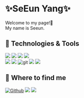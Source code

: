 
# ✨SeEun Yang✨

Welcome to my page!👋</br>
My name is Seeun.


## 🔧 Technologies & Tools
<a><img src="https://img.shields.io/badge/C%23-239120?style=flat-square&logo=C Sharp&logoColor=#239120"/></a>
<a><img src="https://img.shields.io/badge/C++-00599C?style=flat-square&logo=C%2B%2B&logoColor=white"/></a>
<a><img src="https://img.shields.io/badge/SQLite-003B57?style=flat-square&logo=SQLite&logoColor=#003B57"/></a>
<a><img src="https://img.shields.io/badge/Json-339933?style=flat-square&logo=Json&logoColor=white"/></a>
</br>
<a><img src="https://img.shields.io/badge/Unity-gray?style=flat-square&logo=Unity&logoColor=#000000"/></a>
<a><img src="https://img.shields.io/badge/Unreal Engine-0E1128?style=flat-square&logo=Unreal Engine&logoColor=#0E1128"/></a>
<a><img alt="git" src="https://img.shields.io/badge/-Git-F05032?style=flat-square&logo=git&logoColor=white" /></a>
<a><img src="https://img.shields.io/badge/GitHub-181717?style=flat-square&logo=GitHub&logoColor=#181717"/></a>
<a><img src="https://img.shields.io/badge/Visual Studio-5C2D91?style=flat-square&logo=Visual Studio&logoColor=FFFFFF"/></a>



## 💬 Where to find me
<a href="https://github.com/tpdms025" target="_blank"><img alt="Github" src="https://img.shields.io/badge/GitHub-%2312100E.svg?&style=style=flat-square&logo=Github&logoColor=white"/></a>
<a href="https://www.instagram.com/yangseeun25/"><img src="https://img.shields.io/badge/Instagram-E4405F?style=flat-square&logo=Instagram&logoColor=white&link=https://www.instagram.com/yangseeun25/"/></a>
<a href="mailto:seyang.dev@gmail.com"><img src="https://img.shields.io/badge/Gmail-e63d1f?style=flat-square&logo=Gmail&logoColor=white&link=seyang.dev@gmail.com"/></a>
  
<!--
<img src="https://emojis.slackmojis.com/emojis/images/1531849430/4246/blob-sunglasses.gif?1531849430" width="30"/> 
- 🔭 I’m currently working on ...
- 🌱 I’m currently learning ...
- 👯 I’m looking to collaborate on ...
- 🤔 I’m looking for help with ...
- 💬 Ask me about ...
- 📫 How to reach me: ...
- 😄 Pronouns: ...
- ⚡ Fun fact: ...
[![Hits](https://hits.seeyoufarm.com/api/count/incr/badge.svg?url=https%3A%2F%2Fgithub.com%2Ftpdms025&count_bg=%2379C83D&title_bg=%23555555&icon=&icon_color=%23E7E7E7&title=hits&edge_flat=false)](https://hits.seeyoufarm.com)

-->

